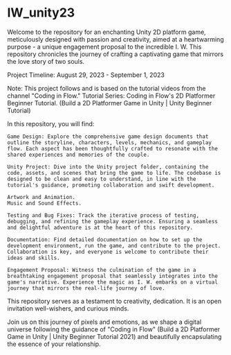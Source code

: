 # IW_unity23
Welcome to the repository for an enchanting Unity 2D platform game, meticulously designed with passion and creativity, aimed at a heartwarming purpose - a unique engagement proposal to the incredible I. W. This repository chronicles the journey of crafting a captivating game that mirrors the love story of two souls.

Project Timeline: August 29, 2023 - September 1, 2023

Note: This project follows and is based on the tutorial videos from the channel "Coding in Flow."
Tutorial Series: Coding in Flow's 2D Platformer Beginner Tutorial. (Build a 2D Platformer Game in Unity | Unity Beginner Tutorial)

In this repository, you will find:

    Game Design: Explore the comprehensive game design documents that outline the storyline, characters, levels, mechanics, and gameplay flow. Each aspect has been thoughtfully crafted to resonate with the shared experiences and memories of the couple.

    Unity Project: Dive into the Unity project folder, containing the code, assets, and scenes that bring the game to life. The codebase is designed to be clean and easy to understand, in line with the tutorial's guidance, promoting collaboration and swift development.

    Artwork and Animation.
    Music and Sound Effects.

    Testing and Bug Fixes: Track the iterative process of testing, debugging, and refining the gameplay experience. Ensuring a seamless and delightful adventure is at the heart of this repository.

    Documentation: Find detailed documentation on how to set up the development environment, run the game, and contribute to the project. Collaboration is key, and everyone is welcome to contribute their ideas and skills.

    Engagement Proposal: Witness the culmination of the game in a breathtaking engagement proposal that seamlessly integrates into the game's narrative. Experience the magic as I. W. embarks on a virtual journey that mirrors the real-life journey of love.

This repository serves as a testament to creativity, dedication. It is an open invitation  well-wishers, and curious minds.

Join us on this journey of pixels and emotions, as we shape a digital universe following the guidance of "Coding in Flow" (Build a 2D Platformer Game in Unity | Unity Beginner Tutorial 2021) and beautifully encapsulating the essence of your relationship.
